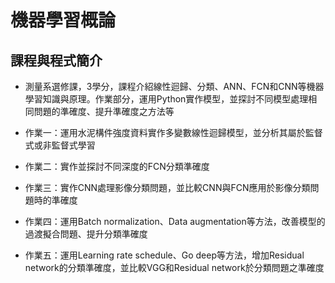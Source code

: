機器學習概論
== 
## 課程與程式簡介
- 測量系選修課，3學分，課程介紹線性迴歸、分類、ANN、FCN和CNN等機器學習知識與原理。作業部分，運用Python實作模型，並探討不同模型處理相同問題的準確度、提升準確度之方法等
  
- 作業一：運用水泥構件強度資料實作多變數線性迴歸模型，並分析其屬於監督式或非監督式學習
  
- 作業二：實作並探討不同深度的FCN分類準確度
  
- 作業三：實作CNN處理影像分類問題，並比較CNN與FCN應用於影像分類問題時的準確度
  
- 作業四：運用Batch normalization、Data augmentation等方法，改善模型的過渡擬合問題、提升分類準確度
  
- 作業五：運用Learning rate schedule、Go deep等方法，增加Residual network的分類準確度，並比較VGG和Residual network於分類問題之準確度
